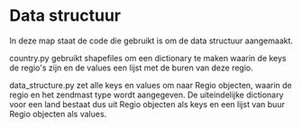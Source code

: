 # Data structuur

In deze map staat de code die gebruikt is om de data structuur aangemaakt.

country.py gebruikt shapefiles om een dictionary te maken waarin de keys de regio's zijn en de values een lijst met de buren van deze regio.

data_structure.py zet alle keys en values om naar Regio objecten, waarin de regio en het zendmast type wordt aangegeven. De uiteindelijke dictionary
voor een land bestaat dus uit Regio objecten als keys en een lijst van buur Regio objecten als values.
